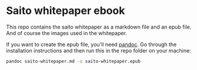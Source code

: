 # Saito whitepaper ebook

This repo contains the saito whitepaper as a markdown file and an epub file. And of course the images used in the whitepaper.

If you want to create the epub file, you'll need [pandoc](https://pandoc.org/). Go through the installation instructions and then run this in the repo folder on your machine:

```sh
pandoc saito-whitepaper.md -o saito-whitepaper.epub
```